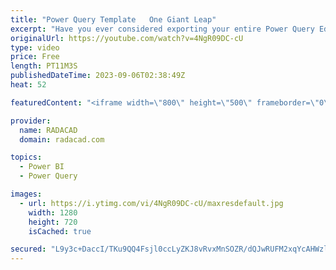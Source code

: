 ```yaml
---
title: "Power Query Template   One Giant Leap"
excerpt: "Have you ever considered exporting your entire Power Query Editor project as a single object? Have you thought about what benefits this would bring for you? Things such as version control and team development can be on the horizon, bringing the ability to migrate between tools and services easily. Fortunately,"
originalUrl: https://youtube.com/watch?v=4NgR09DC-cU
type: video
price: Free
length: PT11M3S
publishedDateTime: 2023-09-06T02:38:49Z
heat: 52

featuredContent: "<iframe width=\"800\" height=\"500\" frameborder=\"0\" src=\"https://www.youtube.com/embed/4NgR09DC-cU\" allow=\"accelerometer; autoplay; encrypted-media; gyroscope; picture-in-picture\" allowfullscreen></iframe>"

provider:
  name: RADACAD
  domain: radacad.com

topics:
  - Power BI
  - Power Query

images:
  - url: https://i.ytimg.com/vi/4NgR09DC-cU/maxresdefault.jpg
    width: 1280
    height: 720
    isCached: true

secured: "L9y3c+DaccI/TKu9QQ4Fsjl0ccLyZKJ8vRvxMnSOZR/dQJwRUFM2xqYcAHWzl6ZLr+fmowsIrEXbmwqqwE+5IPbd9YteeMVKaA24oNLW7LAY+jcEro3fdLM3S6WitYSY2cKifXkWoEaA4MOMqLjvHBsT3uMqEBhr4OhVccDPKI9ekQsBcppBblCHgtj0yjrrw7kM8/swxpUSzSD/AwcTPIWaxzws5Q5e1BUZ+iE7z8ZDzOJCK4XzvSddCKhTjLgt3mCupehXzFCWFG4p3qjf3nEo6TsC8uW1M4KqhDMvxOpLOe9bLHw/diY0FmTG3QGxvKhSl5ulakFJel8f/OOs6x1eKBTKGSiSfSeyXgoW2M/37+OnA5dIpilhi3nOFA/hoqgzNekMwNRzJnw+APTr4Tjp6MhljiMEHdtZ9FDnm0g=;dKa6uqhKNEyEWsiyWAv/vQ=="
---
```


